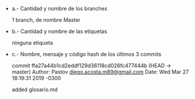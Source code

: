 - a.- Cantidad y nombre de los branches

  1 branch, de nombre Master

- b.- Cantidad y nombre de las etiquetas

  ninguna etiqueta

- c.- Nombre, mensaje y código hash de los últimos 3 commits

  commit ffa27a44b1cd2eddf129d36118cd026fc477444b (HEAD -> master)
  Author: Pastov <diego.acosta.m89@gmail.com>
  Date:   Wed Mar 27 18:19:31 2019 -0300

  added glosario.md
